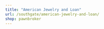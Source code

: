 ```yaml
---
title: "American Jewelry and Loan"
url: /southgate/american-jewelry-and-loan/
shop: pawnbroker
---
```

